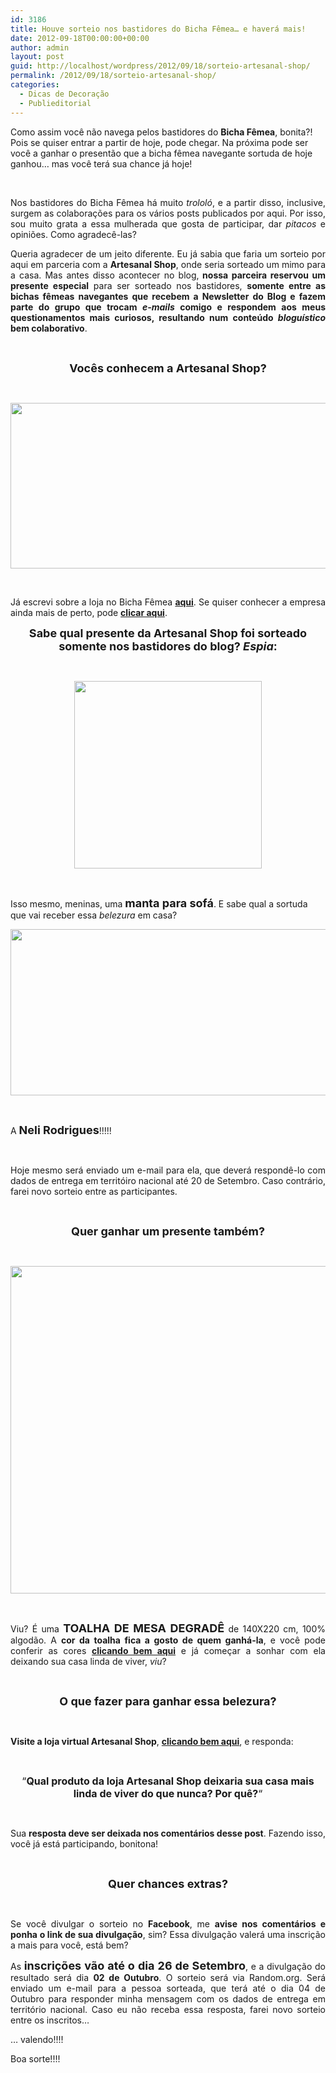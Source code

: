 ```yaml
---
id: 3186
title: Houve sorteio nos bastidores do Bicha Fêmea… e haverá mais!
date: 2012-09-18T00:00:00+00:00
author: admin
layout: post
guid: http://localhost/wordpress/2012/09/18/sorteio-artesanal-shop/
permalink: /2012/09/18/sorteio-artesanal-shop/
categories:
  - Dicas de Decoração
  - Publieditorial
---
```

Como assim você não navega pelos bastidores do **Bicha Fêmea**, bonita?! Pois se quiser entrar a partir de hoje, pode chegar. Na próxima pode ser você a ganhar o presentão que a bicha fêmea navegante sortuda de hoje ganhou… mas você terá sua chance já hoje!

&nbsp;

<p align="justify">
  Nos bastidores do Bicha Fêmea há muito <em>trololó</em>, e a partir disso, inclusive, surgem as colaborações para os vários posts publicados por aqui. Por isso, sou muito grata a essa mulherada que gosta de participar, dar <em>pitacos </em>e opiniões. Como agradecê-las?
</p>

<!--more-->

<p align="justify">
  Queria agradecer de um jeito diferente. Eu já sabia que faria um sorteio por aqui em parceria com a <strong>Artesanal Shop</strong>, onde seria sorteado um mimo para a casa. Mas antes disso acontecer no blog,<strong> nossa parceira reservou um presente especial</strong> para ser sorteado nos bastidores, <strong>somente entre as bichas fêmeas navegantes que recebem a Newsletter do Blog e fazem parte do grupo que trocam <em>e-mails</em> comigo e respondem aos meus questionamentos mais curiosos, resultando num conteúdo <em>bloguístico</em> bem colaborativo</strong>.
</p>

&nbsp;

<p align="center">
  <strong><span style="font-size: large;">Vocês conhecem a Artesanal Shop?</span></strong>
</p>

&nbsp;

<p align="center">
  <a href="http://www.trololodemulher.com.br/2012/07/31/artesanal-shop-loja-decoracao/artesanal-shop/" rel="attachment wp-att-8955"><img class="alignnone size-full wp-image-8955" title="ARTESANAL SHOP" src="http://www.trololodemulher.com.br/blog/wp-content/uploads/2012/07/ARTESANAL-SHOP.png" alt="" width="600" height="265" /></a>
</p>

&nbsp;

<p align="justify">
  Já escrevi sobre a loja no Bicha Fêmea <strong><a href="http://www.trololodemulher.com.br/2012/07/31/artesanal-shop-loja-decoracao/">aqui</a></strong>. Se quiser conhecer a empresa ainda mais de perto, pode <strong><a href="http://www.artesanalshop.com.br/" target="_blank">clicar aqui</a></strong>.
</p>

<p align="center">
  <strong><span style="font-size: large;">Sabe qual presente da Artesanal Shop foi sorteado somente nos bastidores do blog? <em>Espia</em>:</span></strong>
</p>

&nbsp;

<p align="center">
  <a href="http://www.trololodemulher.com.br/2012/09/18/sorteio-artesanal-shop/manta-sofa-artesanal-shop/" rel="attachment wp-att-9134"><img class="alignnone size-full wp-image-9134" title="MANTA-SOFA-ARTESANAL SHOP" src="http://www.trololodemulher.com.br/blog/wp-content/uploads/2012/09/MANTA-SOFA-ARTESANAL-SHOP.jpg" alt="" width="300" height="300" /></a>
</p>

&nbsp;

Isso mesmo, meninas, uma **<span style="font-size: large;">manta para sofá</span>**. E sabe qual a sortuda que vai receber essa _belezura_ em casa?

<p style="text-align: center;">
  <a href="http://www.trololodemulher.com.br/2012/09/18/sorteio-artesanal-shop/resultado-sorteio-mailing/" rel="attachment wp-att-9136"><img class="alignnone size-full wp-image-9136" title="Resultado Sorteio Mailing" src="http://www.trololodemulher.com.br/blog/wp-content/uploads/2012/09/Resultado-Sorteio-Mailing.png" alt="" width="600" height="266" /></a>
</p>

&nbsp;

A **<span style="font-size: large;">Neli Rodrigues</span>**!!!!!

&nbsp;

<p align="justify">
  Hoje mesmo será enviado um e-mail para ela, que deverá respondê-lo com dados de entrega em territóiro nacional até 20 de Setembro. Caso contrário, farei novo sorteio entre as participantes.
</p>

&nbsp;

<p align="center">
  <strong><span style="font-size: large;">Quer ganhar um presente também?</span></strong>
</p>

&nbsp;

<p align="center">
  <a href="http://www.trololodemulher.com.br/2012/09/18/sorteio-artesanal-shop/decoracao-casa-toalha-mesa/" rel="attachment wp-att-9131"><img class="alignnone size-full wp-image-9131" title="DECORACAO-CASA-TOALHA-MESA" src="http://www.trololodemulher.com.br/blog/wp-content/uploads/2012/09/DECORACAO-CASA-TOALHA-MESA.png" alt="" width="557" height="524" /></a>
</p>

&nbsp;

<p align="justify">
  Viu? É uma <strong><span style="font-size: large;">TOALHA DE MESA DEGRADÊ</span></strong> de 140X220 cm, 100% algodão. A <strong>cor da toalha fica a gosto de quem ganhá-la</strong>, e você pode conferir as cores <strong><a href="http://www.artesanalshop.com.br/toalha-de-mesa-jogo-americano/toalha-de-mesa/toalha-de-mesa-degrade-220.html#" target="_blank">clicando bem aqui</a></strong> e já começar a sonhar com ela deixando sua casa linda de viver, <em>viu</em>?
</p>

&nbsp;

<p align="center">
  <strong><span style="font-size: large;">O que fazer para ganhar essa belezura?</span></strong>
</p>

&nbsp;

<p align="justify">
  <strong>Visite a loja virtual Artesanal Shop</strong>, <strong><a href="http://www.artesanalshop.com.br/" target="_blank">clicando bem aqui</a></strong>, e responda:
</p>

&nbsp;

<p align="center">
  <span style="font-size: medium;">“<strong>Qual produto da loja Artesanal Shop deixaria sua casa mais linda de viver do que nunca? Por quê?</strong>&#8220;</span>
</p>

&nbsp;

<p align="justify">
  Sua <strong>resposta deve ser deixada nos comentários desse post</strong>. Fazendo isso, você já está participando, bonitona!
</p>

&nbsp;

<p align="center">
  <strong><span style="font-size: large;">Quer chances extras?</span></strong>
</p>

&nbsp;

<p align="justify">
  Se você divulgar o sorteio no <strong>Facebook</strong>, me <strong>avise nos comentários e ponha o link de sua divulgação</strong>, sim? Essa divulgação valerá uma inscrição a mais para você, está bem?
</p>

<p align="justify">
  As <strong><span style="font-size: large;">inscrições vão até o dia 26 de Setembro</span></strong>, e a divulgação do resultado será dia <strong>02 de Outubro</strong>. O sorteio será via Random.org. Será enviado um e-mail para a pessoa sorteada, que terá até o dia 04 de Outubro para responder minha mensagem com os dados de entrega em território nacional. Caso eu não receba essa resposta, farei novo sorteio entre os inscritos…
</p>

<p align="justify">
  … valendo!!!!
</p>

<p align="justify">
  Boa sorte!!!!
</p>